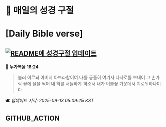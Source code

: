 # 🙏 매일의 성경 구절
# [Daily Bible verse]
## [![README에 성경구절 업데이트](https://github.com/DONGSUKA/first_test/actions/workflows/update-readme-bible.yml/badge.svg)](https://github.com/DONGSUKA/first_test/actions/workflows/update-readme-bible.yml)
<!-- START_BIBLE_VERSE -->
📖 **누가복음 16:24**
> 불러 이르되 아버지 아브라함이여 나를 긍휼히 여기사 나사로를 보내어 그 손가락 끝에 물을 찍어 내 혀를 서늘하게 하소서 내가 이불꽃 가운데서 괴로워하나이다

🕊️ _업데이트 시각: 2025-09-13 05:09:25 KST_
  <!-- END_BIBLE_VERSE -->
## GITHUB_ACTION

